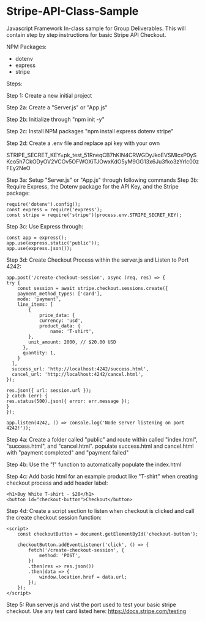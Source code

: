 # Stripe-API-Class-Sample
Javascript Framework In-class sample for Group Deliverables. This will contain step by step instructions for basic Stripe API Checkout.

NPM Packages:
- dotenv
- express
- stripe

Steps:

Step 1: Create a new initial project

Step 2a: Create a "Server.js" or "App.js"

Step 2b: Initialize through "npm init -y"

Step 2c: Install NPM packages "npm install express dotenv stripe"

Step 2d: Create a .env file and replace api key with your own

STRIPE_SECRET_KEY=pk_test_51RneqCB7hKIN4CRWGDyJkoEVSMIcxP0ySKco5h7CkODyOV2VCOv5OFWOXiTJOwxKdO5yM9GG13x6Ju3fko3zYrlc00zFEy2NeO

Step 3a: Setup "Server.js" or "App.js" through following commands
Step 3b: Require Express, the Dotenv package for the API Key, and the Stripe package:
    
    require('dotenv').config();
    const express = require('express');
    const stripe = require('stripe')(process.env.STRIPE_SECRET_KEY);

Step 3c: Use Express through:
    
    const app = express();
    app.use(express.static('public'));
    app.use(express.json());

Step 3d: Create Checkout Process within the server.js and Listen to Port 4242:
    
    app.post('/create-checkout-session', async (req, res) => {
    try {
        const session = await stripe.checkout.sessions.create({
        payment_method_types: ['card'],
        mode: 'payment',
        line_items: [
            {
                price_data: {
                currency: 'usd',
                product_data: {
                    name: 'T-shirt',
            },
            unit_amount: 2000, // $20.00 USD
          },
          quantity: 1,
        }
      ],
      success_url: 'http://localhost:4242/success.html',
      cancel_url: 'http://localhost:4242/cancel.html',
    });

    res.json({ url: session.url });
    } catch (err) {
    res.status(500).json({ error: err.message });
    }
    });

    app.listen(4242, () => console.log('Node server listening on port 4242!'));

Step 4a: Create a folder called "public" and route within called "index.html", "success.html", and "cancel.html".
populate success.html and cancel.html with "payment completed" and "payment failed"

Step 4b: Use the "!" function to automatically populate the index.html

Step 4c: Add basic html for an example product like "T-shirt" when creating checkout process and add header label:
    
    <h1>Buy White T-shirt - $20</h1>
    <button id="checkout-button">Checkout</button>

Step 4d: Create a script section to listen when checkout is clicked and call the create checkout session function:
    
    <script>
        const checkoutButton = document.getElementById('checkout-button');

        checkoutButton.addEventListener('click', () => {
            fetch('/create-checkout-session', {
                method: 'POST',
            })
            .then(res => res.json())
            .then(data => {
                window.location.href = data.url;
            });
        });
    </script>

Step 5: Run server.js and vist the port used to test your basic stripe checkout. Use any test card listed here: https://docs.stripe.com/testing
